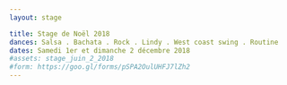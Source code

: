 ```yaml
---
layout: stage

title: Stage de Noël 2018
dances: Salsa . Bachata . Rock . Lindy . West coast swing . Routine
dates: Samedi 1er et dimanche 2 décembre 2018
#assets: stage_juin_2_2018
#form: https://goo.gl/forms/pSPA2OulUHFJ7lZh2
---
```

